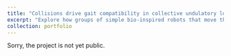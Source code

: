 ```yaml
---
title: "Collisions drive gait compatibility in collective undulatory locomotion"
excerpt: "Explore how groups of simple bio-inspired robots that move through lateral body undulation can locomote in close proximity under time-dependent and autonomous joint control modes.<br/><img src='https://zhuonan-hao.github.io/Homepage/images/swarm.png'>"
collection: portfolio
---
```


Sorry, the project is not yet public.
